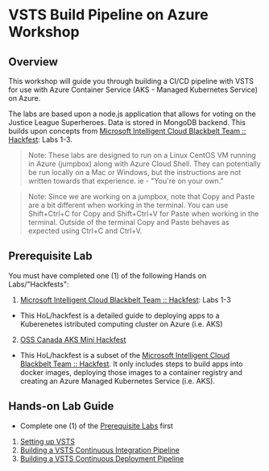 # VSTS Build Pipeline on Azure Workshop

## Overview

This workshop will guide you through building a CI/CD pipeline with VSTS for use with Azure Container Service (AKS - Managed Kubernetes Service) on Azure.

The labs are based upon a node.js application that allows for voting on the Justice League Superheroes. Data is stored in MongoDB backend.  This builds upon concepts from [Microsoft Intelligent Cloud Blackbelt Team :: Hackfest](https://github.com/Azure/blackbelt-aks-hackfest): Labs 1-3.

> Note: These labs are designed to run on a Linux CentOS VM running in Azure (jumpbox) along with Azure Cloud Shell. They can potentially be run locally on a Mac or Windows, but the instructions are not written towards that experience. ie - "You're on your own."

> Note: Since we are working on a jumpbox, note that Copy and Paste are a bit different when working in the terminal. You can use Shift+Ctrl+C for Copy and Shift+Ctrl+V for Paste when working in the terminal. Outside of the terminal Copy and Paste behaves as expected using Ctrl+C and Ctrl+V. 

## Prerequisite Lab

You must have completed one (1) of the following Hands on Labs/"Hackfests":
1. [Microsoft Intelligent Cloud Blackbelt Team :: Hackfest](https://github.com/Azure/blackbelt-aks-hackfest): Labs 1-3
  - This HoL/hackfest is a detailed guide to deploying apps to a Kuberenetes istributed computing cluster on Azure (i.e. AKS)
2. [OSS Canada AKS Mini Hackfest](https://github.com/OSSCanada/aks-mini-hackfest)
  - This HoL/hackfest is a subset of the [Microsoft Intelligent Cloud Blackbelt Team :: Hackfest](https://github.com/Azure/blackbelt-aks-hackfest).  It only includes steps to build apps into docker images, deploying those images to a container registry and creating an Azure Managed Kubernetes Service (i.e. AKS).

## Hands-on Lab Guide

- Complete one (1) of the [Prerequisite Labs](#prerequisite-lab) first

1. [Setting up VSTS](hol-content/01-setup_vsts.md)
2. [Building a VSTS Continuous Integration Pipeline](hol-content/02-build_vsts_ci.md)
3. [Building a VSTS Continuous Deployment Pipeline](hol-content/03-build_vsts_cd.md)
